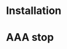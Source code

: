 <!-- installation -->
# Installation

<!-- aaa -->
# AAA stop

<!-- aaastop -->

<!-- installationstop -->